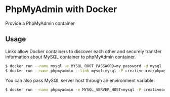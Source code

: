 # PhpMyAdmin with Docker

Provide a PhpMyAdmin container

## Usage

Links allow Docker containers to discover each other and securely transfer information about MySQL container to phpMyAdmin container.

```bash
$ docker run --name mysql -e MYSQL_ROOT_PASSWORD=my_password -d mysql
$ docker run --name phpmyadmin --link mysql:mysql -P creativearea/phpmyadmin
```

You can also pass MySQL server host through an environment variable:

```bash
$ docker run --name phpmyadmin -e MYSQL_SERVER_HOST=mysql -P creativearea/phpmyadmin
```
